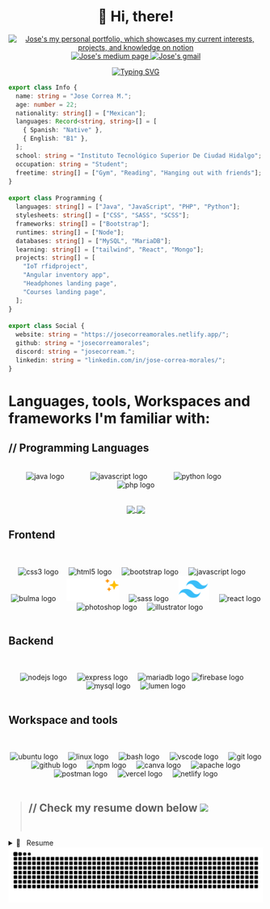 <h1 align="center">
 &#128075 Hi, there!
 
</h1>

<p align="center">
  <a href="https://nonchalant-ptarmigan-51f.notion.site/Jose-Correa-M-6087b7bad01a448cbb207e4809c80456" title="Check my personal portfolio, which showcases my current interests, projects, and knowledge " target="_blank">
    <img src="https://img.shields.io/badge/Notion-232121?style=for-the-badge&logo=notion&logoColor=white" width="120"  title="Check my personal portfolio, which showcases my current interests, projects, and knowledge" alt="Jose's my personal portfolio, which showcases my current interests, projects, and knowledge on notion">
  </a>
    <a href="https://medium.com/@jose-correa-morales" title="Follow me on Medium" target="_blank">
    <img src="https://img.shields.io/badge/Medium-12100E?style=for-the-badge&logo=medium&logoColor=whit" width="150" alt="Jose's medium page" title="Follow me on Medium">
  </a>
  <a href="mailto:jose.correax@gmail.com?subject=Hello!!" title="Jose's mail" target="_blank" >
    <img src="https://img.shields.io/badge/Gmail-232121?style=for-the-badge&logo=gmail&logoColor=white" width="120" title="Jose's mail" alt="Jose's gmail">
  </a>
</p>

<center>

[![Typing SVG](https://readme-typing-svg.herokuapp.com?font=Raleway&weight=700&size=40&duration=4000&pause=939&color=FFDDAD&center=true&vCenter=true&random=true&width=450&height=60&lines=José+Correa+Morales)](https://github.com/JoseCorreaMorales)


</center>

```ts
export class Info {
  name: string = "Jose Correa M.";
  age: number = 22;
  nationality: string[] = ["Mexican"];
  languages: Record<string, string>[] = [
    { Spanish: "Native" },
    { English: "B1" },
  ];
  school: string = "Instituto Tecnológico Superior De Ciudad Hidalgo";
  occupation: string = "Student";
  freetime: string[] = ["Gym", "Reading", "Hanging out with friends"];
}

export class Programming {
  languages: string[] = ["Java", "JavaScript", "PHP", "Python"];
  stylesheets: string[] = ["CSS", "SASS", "SCSS"];
  frameworks: string[] = ["Bootstrap"];
  runtimes: string[] = ["Node"];
  databases: string[] = ["MySQL", "MariaDB"];
  learning: string[] = ["tailwind", "React", "Mongo"];
  projects: string[] = [
    "IoT rfidproject",
    "Angular inventory app",
    "Headphones landing page",
    "Courses landing page",
  ];
}

export class Social {
  website: string = "https://josecorreamorales.netlify.app/";
  github: string = "josecorreamorales";
  discord: string = "josecorream.";
  linkedin: string = "linkedin.com/in/jose-correa-morales/";
}
```

# Languages, tools, Workspaces and frameworks I'm familiar with:

## // Programming Languages

<p align="center">
      <br/>
 <img src="https://cdn.jsdelivr.net/gh/devicons/devicon/icons/java/java-original.svg" height="50" alt="java logo"  />
   <img width="12" />
   <img width="12" />
   <img width="12" />
  <img src="https://cdn.jsdelivr.net/gh/devicons/devicon/icons/javascript/javascript-original.svg" height="50" alt="javascript logo"  />
    <img width="12" />
   <img width="12" />
   <img width="12" />
    <img src="https://cdn.jsdelivr.net/gh/devicons/devicon/icons/python/python-original.svg" height="50" alt="python logo"  />
    <img width="12" />
   <img width="12" />
   <img width="12" />
    <img src="https://cdn.jsdelivr.net/gh/devicons/devicon/icons/php/php-original.svg" height="50" alt="php logo"  />
    <br/>
    <br/>
</p>

<p align="center">
<a href="https://github.com/josecorreamorales?tab=repositories">
  <img height="180" align="center" src="https://github-readme-stats.vercel.app/api?username=josecorreamorales&show_icons=true&theme=gruvbox_light&rank_icon=github" />
</a>
<a href="https://github.com/josecorreamorales?tab=repositories">
  <img height="180" align="center" src="https://github-readme-stats.vercel.app/api/top-langs/?username=josecorreamorales&layout=compact&theme=solarized-light&hide=html,scss,prolog" />
</a>
<p>

## Frontend

<p align="center">
    <br/>
    <br/>
    <img src="https://cdn.jsdelivr.net/gh/devicons/devicon/icons/css3/css3-original.svg" height="50" alt="css3 logo"  />
    <img width="12" />
    <img src="https://cdn.jsdelivr.net/gh/devicons/devicon/icons/html5/html5-original.svg" height="50" alt="html5 logo"  />
    <img width="12" />
    <img src="https://cdn.jsdelivr.net/gh/devicons/devicon/icons/bootstrap/bootstrap-original.svg" height="50" alt="bootstrap logo"  />
    <img width="12" />
    <img src="https://cdn.jsdelivr.net/gh/devicons/devicon/icons/javascript/javascript-original.svg" height="50" alt="javascript logo"  />
    <img width="12" />
    <img src="https://cdn.jsdelivr.net/gh/devicons/devicon/icons/bulma/bulma-plain.svg" height="50" alt="bulma logo"  />
    <img width="12" />
    <img src="./assets/pico-logo-dark.svg" height="45" alt="PICO CSS logo"  />
    <img width="12" />
    <img src="https://cdn.jsdelivr.net/gh/devicons/devicon/icons/sass/sass-original.svg" height="50" alt="sass logo"  />
    <img width="12" />
    <img src="./assets/tailwindcss-original-wordmark.svg" height="50" alt="tailwindcss logo"  />
    <img width="12" />
    <img src="https://cdn.jsdelivr.net/gh/devicons/devicon/icons/react/react-original.svg" height="50" alt="react logo"  />
    <img width="12" />
    <img src="https://cdn.jsdelivr.net/gh/devicons/devicon/icons/photoshop/photoshop-plain.svg" height="50" alt="photoshop logo"  />
    <img width="12" />
  <img src="https://cdn.jsdelivr.net/gh/devicons/devicon/icons/illustrator/illustrator-plain.svg" height="50" alt="illustrator logo"  />
<br/>
    <br/>

</p>

##  Backend

<p align="center">
    <br/>
    <br/>
  <img src="https://cdn.jsdelivr.net/gh/devicons/devicon/icons/nodejs/nodejs-original.svg" height="50" alt="nodejs logo"  />
  <img width="12" />
  <img src="https://cdn.jsdelivr.net/gh/devicons/devicon/icons/express/express-original.svg" height="50" alt="express logo"  />
  <img width="12" />
  <img src="https://cdn.jsdelivr.net/gh/devicons/devicon/icons/mariadb/mariadb-original.svg" height="50" alt="mariadb logo" />
  <img src="https://cdn.jsdelivr.net/gh/devicons/devicon/icons/firebase/firebase-plain.svg" height="50" alt="firebase logo"  />
  <img width="12" />
  <img src="https://cdn.jsdelivr.net/gh/devicons/devicon/icons/mysql/mysql-original.svg" height="50" alt="mysql logo"  />
    <img width="12" />
  <img src="https://cdn.jsdelivr.net/gh/devicons/devicon/icons/lumen/lumen-original.svg" height="50" alt="lumen logo" />
      <br/>
    <br/>
  
</p>

##  Workspace and tools

<p align="center">
    <br/>
    <br/>
  <img src="https://cdn.jsdelivr.net/gh/devicons/devicon/icons/ubuntu/ubuntu-plain.svg" height="50" alt="ubuntu logo"  />
  <img width="12" />
  <img src="https://cdn.jsdelivr.net/gh/devicons/devicon/icons/linux/linux-original.svg" height="50" alt="linux logo"  />
  <img width="12" />
  <img src="https://cdn.jsdelivr.net/gh/devicons/devicon/icons/bash/bash-original.svg" height="50" alt="bash logo"  />
  <img width="12" />
  <img src="https://cdn.jsdelivr.net/gh/devicons/devicon/icons/vscode/vscode-original.svg" height="50" alt="vscode logo"  />
  <img width="12" />
  <img src="https://cdn.jsdelivr.net/gh/devicons/devicon/icons/git/git-original.svg" height="50" alt="git logo"  />
  <img width="12" />
  <img src="https://cdn.jsdelivr.net/gh/devicons/devicon/icons/github/github-original.svg" height="50" alt="github logo"  />
  <img width="12" />
  <img src="https://cdn.jsdelivr.net/gh/devicons/devicon/icons/npm/npm-original-wordmark.svg" height="50" alt="npm logo"  />
  <img width="12" />
  <img src="https://cdn.jsdelivr.net/gh/devicons/devicon/icons/canva/canva-original.svg" height="50" alt="canva logo"  />
  <img width="12" />
  <img src="https://cdn.jsdelivr.net/gh/devicons/devicon/icons/apache/apache-original.svg" height="50" alt="apache logo"  />
  <img width="12" />
  <img src="https://cdn.jsdelivr.net/gh/devicons/devicon/icons/postman/postman-original.svg" height="50" alt="postman logo" />
<img width="12" />
<img src="https://cdn.jsdelivr.net/gh/devicons/devicon/icons/vercel/vercel-original.svg" height="50" alt="vercel logo" />
<img width="12" />
<img src="https://cdn.jsdelivr.net/gh/devicons/devicon/icons/netlify/netlify-original.svg" height="50" alt="netlify logo" />
    <br/>
    <br/>

</p>

> ## // Check my resume down below <img src="https://media.giphy.com/media/hvRJCLFzcasrR4ia7z/giphy.gif" width="25px">
>
>
>
> &nbsp;

<details>
  <summary>📃 &nbsp; Resume </summary>

## Education

<!-- UDEMY Bootcamp -->
<img align="right" width="30px" src="https://cdn.icon-icons.com/icons2/2389/PNG/512/udemy_logo_icon_144775.png" />

- 📖 **&nbsp;Udemy Bootcamp**\
  📆 &nbsp;Present\
  📍 **&nbsp;[The Complete 2023 Web Development Bootcamp](https://www.udemy.com/course/the-complete-web-development-bootcamp/) by Dr. Angela Yu** - Udemy

<!-- ITSCH ISC -->
<img align="right" width="30px" src="./assets/itsch.png" />

- 📖 **&nbsp;Computer Systems Engineering**\
  📆 2019 - Present\
  📍 **[Instituto Tecnológico Superior De Ciudad Hidalgo](https://cdhidalgo.tecnm.mx/)** - Ciudad Hidalgo, Michoacán, México

<!-- ITSCH English -->
  <img align="right" width="30px" src="./assets/cle-itsch.jpg" />

- 📖 **&nbsp;B1 (CEFR) English course**\
  📆 2019 - 2022\
  📜 **[Certificate](./assets/joseEnglishCertificate.pdf)**\
  📍 **[Instituto Tecnológico Superior De Ciudad Hidalgo](https://cdhidalgo.tecnm.mx/cle/ingles-para-adultos)** - Ciudad Hidalgo, Michoacán, México

<!-- CECyTEM -->
<img align="right" width="30px" src="./assets/cecytem.png" />

- 📖 **&nbsp;Technical Programming Program**\
  📆 &nbsp;2016 - 2019\
  📍 **&nbsp;[CECyTEM 17](http://cdhidalgo.cecytem.net/)** - Ciudad Hidalgo, Michoacán, México

## Volunteering

<img align="right" width="30px" src="./assets/itsch.png" />

- 👨‍💻 **&nbsp;Volunteer in the design department**\
  📆 &nbsp;2022 - Present\
  📍 **Instituto Tecnológico Superior De Ciudad Hidalgo** - Ciudad Hidalgo, Michoacán, México

<img align="right" width="30px" src="./assets/KLASSTER GROUP .png" />

- 👨‍💻 **&nbsp;Community service at [ITSCH](https://cdhidalgo.tecnm.mx/) as webDev for Klasster Group entrepreneurship**\
  📆 &nbsp;2022 - Present\
  📍 **Instituto Tecnológico Superior De Ciudad Hidalgo** - Ciudad Hidalgo, Michoacán, México

## Projects

<p align="center">
  <a href="https://github.com/josecorreamorales/PapeleriaJIM">
    <img src="https://github-readme-stats.vercel.app/api/pin/?username=josecorreamorales&repo=PapeleriaJIM&theme=catppuccin_latte" alt="PapeleriaJIM">
  </a>
  <a href="https://github.com/josecorreamorales/headphones-landing-page">
    <img src="https://github-readme-stats.vercel.app/api/pin/?username=josecorreamorales&repo=headphones-landing-page&theme=moltack" alt="headphones-landing-page">
  </a>
</p>

<p align="center">
  <a href="https://github.com/josecorreamorales/Landing-page-courses">
    <img src="https://github-readme-stats.vercel.app/api/pin/?username=josecorreamorales&repo=Landing-page-courses&theme=gruvbox_light" alt="Landing-page-courses">
  </a>
  <a href="https://github.com/josecorreamorales/SmartHomeApp">
    <img src="https://github-readme-stats.vercel.app/api/pin/?username=josecorreamorales&repo=SmartHomeApp&theme=buefy" alt="SmartHomeApp">
  </a>
</p>

## IA Projects 🤖

<p align="center">
<a href="https://github.com/JoseCorreaMorales/ImagePrediction-tersorflow">
<img src="https://github-readme-stats.vercel.app/api/pin/?username=josecorreamorales&repo=ImagePrediction-tersorflow&theme=calm">
</a>
<a href="https://github.com/JoseCorreaMorales/Modelo-de-regresion-de-precios-Inmobiliarios--tensorflow"> 
<img src="https://github-readme-stats.vercel.app/api/pin/?username=josecorreamorales&repo=Modelo-de-regresion-de-precios-Inmobiliarios--tensorflow&theme=calm">
</a>
</p>

</details>

<img src="https://raw.githubusercontent.com/josecorreamorales/josecorreamorales/output/snake.svg" alt=""> 